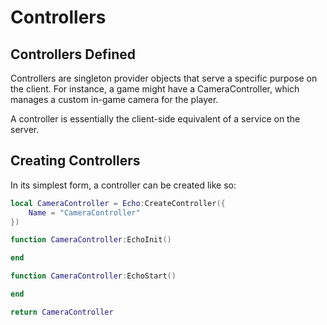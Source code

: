 # Controllers

## Controllers Defined

Controllers are singleton provider objects that serve a specific purpose on the client. For instance, a game might have a CameraController, which manages a custom in-game camera for the player.

A controller is essentially the client-side equivalent of a service on the server.

## Creating Controllers

In its simplest form, a controller can be created like so:

```lua
local CameraController = Echo:CreateController({
	Name = "CameraController"
})

function CameraController:EchoInit()

end

function CameraController:EchoStart()

end

return CameraController